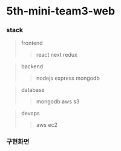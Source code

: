 # 5th-mini-team3-web

### stack
> frontend
>> react
>> next
>> redux

> backend
>> nodejs
>> express
>> mongodb

> database
>> mongodb
>> aws s3

> devops
>> aws ec2


### 구현화면

